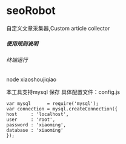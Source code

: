 # seoRobot
自定义文章采集器,Custom article collector

##### 使用规则说明

###### 终端运行 
node  xiaoshoujiqiao


本工具支持mysql 保存
具体配置文件：config.js

```
var mysql      = require('mysql');
var connection = mysql.createConnection({
host     : 'localhost',
user     : 'root',
password : 'xiaoming',
database : 'xiaoming'
});
```
